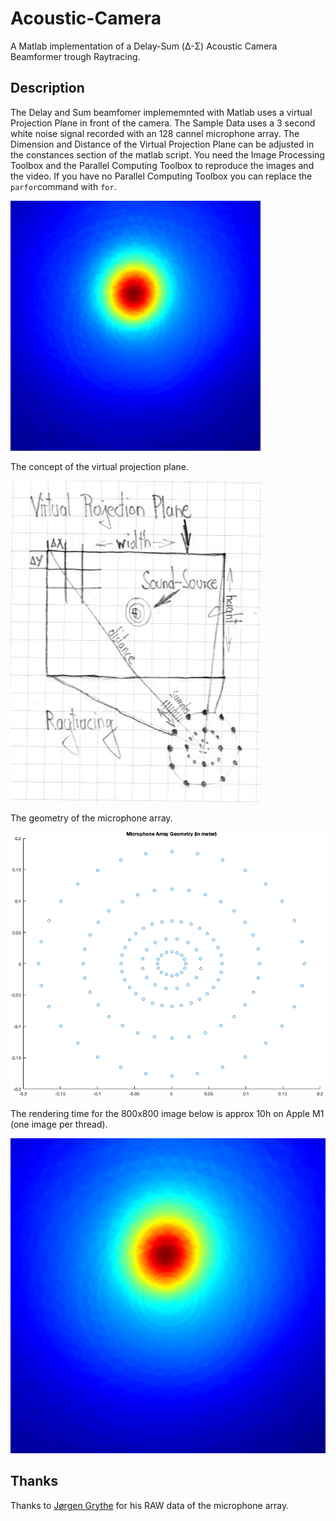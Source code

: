 # Acoustic-Camera
A Matlab implementation of a Delay-Sum (Δ-Σ) Acoustic Camera Beamformer trough Raytracing.

## Description

The Delay and Sum beamfomer implememnted with Matlab uses a virtual Projection Plane in front of the camera. The Sample Data uses a 3 second white noise signal recorded with an 128 cannel microphone array. The Dimension and Distance of the Virtual Projection Plane can be adjusted in the constances section of the matlab script. You need the Image Processing Toolbox and the Parallel Computing Toolbox to reproduce the images and the video. If you have no Parallel Computing Toolbox you can replace the `parfor`command with `for`.

<img src="img0.gif" width="400" height="400" />

The concept of the virtual projection plane.

![alt text](img1.png)

The geometry of the microphone array.

![alt text](img2.png)

The rendering time for the 800x800 image below is approx 10h on Apple M1 (one image per thread).

![alt text](img3.png)

## Thanks
Thanks to [Jørgen Grythe](https://github.com/jorgengrythe/beamforming) for his RAW data of the microphone array.
